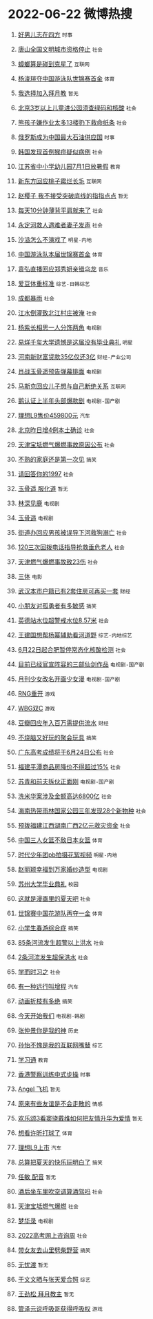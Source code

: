 # 2022-06-22 微博热搜 
1. [好男儿志在四方](https://m.weibo.cn/search?containerid=100103type%3D1%26t%3D10%26q%3D%23%E5%A5%BD%E7%94%B7%E5%84%BF%E5%BF%97%E5%9C%A8%E5%9B%9B%E6%96%B9%23&stream_entry_id=51&isnewpage=1&extparam=seat%3D1%26cate%3D10103%26filter_type%3Drealtimehot%26dgr%3D0%26c_type%3D51%26pos%3D0%26display_time%3D1655856812%26pre_seqid%3D1655856812726016831281&luicode=10000011&lfid=106003type%3D25%26t%3D3%26disable_hot%3D1%26filter_type%3Drealtimehot) `时事` 

2. [唐山全国文明城市资格停止](https://m.weibo.cn/search?containerid=100103type%3D1%26t%3D10%26q%3D%23%E5%94%90%E5%B1%B1%E5%85%A8%E5%9B%BD%E6%96%87%E6%98%8E%E5%9F%8E%E5%B8%82%E8%B5%84%E6%A0%BC%E5%81%9C%E6%AD%A2%23&stream_entry_id=31&isnewpage=1&extparam=seat%3D1%26cate%3D0%26flag%3D1%26filter_type%3Drealtimehot%26lcate%3D5001%26dgr%3D0%26realpos%3D1%26c_type%3D31%26pos%3D0%26display_time%3D1655856812%26pre_seqid%3D1655856812726016831281&luicode=10000011&lfid=106003type%3D25%26t%3D3%26disable_hot%3D1%26filter_type%3Drealtimehot) `社会` 

3. [蟑螂算是碰到克星了](https://m.weibo.cn/search?containerid=100103type%3D1%26t%3D10%26q%3D%23%E8%9F%91%E8%9E%82%E7%AE%97%E6%98%AF%E7%A2%B0%E5%88%B0%E5%85%8B%E6%98%9F%E4%BA%86%23&stream_entry_id=31&isnewpage=1&extparam=seat%3D1%26cate%3D0%26flag%3D16%26filter_type%3Drealtimehot%26lcate%3D5001%26dgr%3D0%26realpos%3D2%26c_type%3D31%26pos%3D1%26display_time%3D1655856812%26pre_seqid%3D1655856812726016831281&luicode=10000011&lfid=106003type%3D25%26t%3D3%26disable_hot%3D1%26filter_type%3Drealtimehot) `互联网` 

4. [杨浚瑄夺中国游泳队世锦赛首金](https://m.weibo.cn/search?containerid=100103type%3D1%26t%3D10%26q%3D%23%E6%9D%A8%E6%B5%9A%E7%91%84%E5%A4%BA%E4%B8%AD%E5%9B%BD%E6%B8%B8%E6%B3%B3%E9%98%9F%E4%B8%96%E9%94%A6%E8%B5%9B%E9%A6%96%E9%87%91%23&stream_entry_id=31&isnewpage=1&extparam=seat%3D1%26cate%3D0%26flag%3D0%26filter_type%3Drealtimehot%26lcate%3D5001%26dgr%3D0%26realpos%3D3%26c_type%3D31%26pos%3D2%26display_time%3D1655856812%26pre_seqid%3D1655856812726016831281&luicode=10000011&lfid=106003type%3D25%26t%3D3%26disable_hot%3D1%26filter_type%3Drealtimehot) `体育` 

5. [我选择加入拜月教](https://m.weibo.cn/search?containerid=100103type%3D1%26t%3D10%26q%3D%23%E6%88%91%E9%80%89%E6%8B%A9%E5%8A%A0%E5%85%A5%E6%8B%9C%E6%9C%88%E6%95%99%23&stream_entry_id=31&isnewpage=1&extparam=seat%3D1%26cate%3D0%26flag%3D0%26filter_type%3Drealtimehot%26lcate%3D5001%26dgr%3D0%26realpos%3D4%26c_type%3D31%26pos%3D3%26display_time%3D1655856812%26pre_seqid%3D1655856812726016831281&luicode=10000011&lfid=106003type%3D25%26t%3D3%26disable_hot%3D1%26filter_type%3Drealtimehot) `暂无` 

6. [北京3岁以上儿童进公园须查绿码和核酸](https://m.weibo.cn/search?containerid=100103type%3D1%26t%3D10%26q%3D%23%E5%8C%97%E4%BA%AC3%E5%B2%81%E4%BB%A5%E4%B8%8A%E5%84%BF%E7%AB%A5%E8%BF%9B%E5%85%AC%E5%9B%AD%E9%A1%BB%E6%9F%A5%E7%BB%BF%E7%A0%81%E5%92%8C%E6%A0%B8%E9%85%B8%23&stream_entry_id=31&isnewpage=1&extparam=seat%3D1%26cate%3D0%26flag%3D1%26filter_type%3Drealtimehot%26lcate%3D5001%26dgr%3D0%26realpos%3D5%26c_type%3D31%26pos%3D4%26display_time%3D1655856812%26pre_seqid%3D1655856812726016831281&luicode=10000011&lfid=106003type%3D25%26t%3D3%26disable_hot%3D1%26filter_type%3Drealtimehot) `社会` 

7. [熊孩子嫌作业太多13楼扔下救命纸条](https://m.weibo.cn/search?containerid=100103type%3D1%26t%3D10%26q%3D%23%E7%86%8A%E5%AD%A9%E5%AD%90%E5%AB%8C%E4%BD%9C%E4%B8%9A%E5%A4%AA%E5%A4%9A13%E6%A5%BC%E6%89%94%E4%B8%8B%E6%95%91%E5%91%BD%E7%BA%B8%E6%9D%A1%23&stream_entry_id=31&isnewpage=1&extparam=seat%3D1%26cate%3D0%26flag%3D0%26filter_type%3Drealtimehot%26lcate%3D5001%26dgr%3D0%26realpos%3D6%26c_type%3D31%26pos%3D5%26display_time%3D1655856812%26pre_seqid%3D1655856812726016831281&luicode=10000011&lfid=106003type%3D25%26t%3D3%26disable_hot%3D1%26filter_type%3Drealtimehot) `社会` 

8. [俄罗斯成为中国最大石油供应国](https://m.weibo.cn/search?containerid=100103type%3D1%26t%3D10%26q%3D%23%E4%BF%84%E7%BD%97%E6%96%AF%E6%88%90%E4%B8%BA%E4%B8%AD%E5%9B%BD%E6%9C%80%E5%A4%A7%E7%9F%B3%E6%B2%B9%E4%BE%9B%E5%BA%94%E5%9B%BD%23&stream_entry_id=31&isnewpage=1&extparam=seat%3D1%26cate%3D0%26flag%3D0%26filter_type%3Drealtimehot%26lcate%3D5001%26dgr%3D0%26realpos%3D7%26c_type%3D31%26pos%3D6%26display_time%3D1655856812%26pre_seqid%3D1655856812726016831281&luicode=10000011&lfid=106003type%3D25%26t%3D3%26disable_hot%3D1%26filter_type%3Drealtimehot) `时事` 

9. [韩国发现首例猴痘疑似病例](https://m.weibo.cn/search?containerid=100103type%3D1%26t%3D10%26q%3D%23%E9%9F%A9%E5%9B%BD%E5%8F%91%E7%8E%B0%E9%A6%96%E4%BE%8B%E7%8C%B4%E7%97%98%E7%96%91%E4%BC%BC%E7%97%85%E4%BE%8B%23&stream_entry_id=31&isnewpage=1&extparam=seat%3D1%26cate%3D0%26flag%3D1%26filter_type%3Drealtimehot%26lcate%3D5001%26dgr%3D0%26realpos%3D8%26c_type%3D31%26pos%3D7%26display_time%3D1655856812%26pre_seqid%3D1655856812726016831281&luicode=10000011&lfid=106003type%3D25%26t%3D3%26disable_hot%3D1%26filter_type%3Drealtimehot) `社会` 

10. [江苏省中小学幼儿园7月1日放暑假](https://m.weibo.cn/search?containerid=100103type%3D1%26t%3D10%26q%3D%23%E6%B1%9F%E8%8B%8F%E7%9C%81%E4%B8%AD%E5%B0%8F%E5%AD%A6%E5%B9%BC%E5%84%BF%E5%9B%AD7%E6%9C%881%E6%97%A5%E6%94%BE%E6%9A%91%E5%81%87%23&stream_entry_id=31&isnewpage=1&extparam=seat%3D1%26cate%3D0%26flag%3D1%26filter_type%3Drealtimehot%26lcate%3D5001%26dgr%3D0%26realpos%3D9%26c_type%3D31%26pos%3D8%26display_time%3D1655856812%26pre_seqid%3D1655856812726016831281&luicode=10000011&lfid=106003type%3D25%26t%3D3%26disable_hot%3D1%26filter_type%3Drealtimehot) `教育` 

11. [新东方回应桃子霉烂长毛](https://m.weibo.cn/search?containerid=100103type%3D1%26t%3D10%26q%3D%23%E6%96%B0%E4%B8%9C%E6%96%B9%E5%9B%9E%E5%BA%94%E6%A1%83%E5%AD%90%E9%9C%89%E7%83%82%E9%95%BF%E6%AF%9B%23&stream_entry_id=31&isnewpage=1&extparam=seat%3D1%26cate%3D0%26flag%3D0%26filter_type%3Drealtimehot%26lcate%3D5001%26dgr%3D0%26realpos%3D10%26c_type%3D31%26pos%3D9%26display_time%3D1655856812%26pre_seqid%3D1655856812726016831281&luicode=10000011&lfid=106003type%3D25%26t%3D3%26disable_hot%3D1%26filter_type%3Drealtimehot) `互联网` 

12. [赵樱子 我不接受突破底线的指指点点](https://m.weibo.cn/search?containerid=100103type%3D1%26t%3D10%26q%3D%E8%B5%B5%E6%A8%B1%E5%AD%90+%E6%88%91%E4%B8%8D%E6%8E%A5%E5%8F%97%E7%AA%81%E7%A0%B4%E5%BA%95%E7%BA%BF%E7%9A%84%E6%8C%87%E6%8C%87%E7%82%B9%E7%82%B9&stream_entry_id=31&isnewpage=1&extparam=seat%3D1%26cate%3D0%26flag%3D0%26filter_type%3Drealtimehot%26lcate%3D5001%26dgr%3D0%26realpos%3D11%26c_type%3D31%26pos%3D10%26display_time%3D1655856812%26pre_seqid%3D1655856812726016831281&luicode=10000011&lfid=106003type%3D25%26t%3D3%26disable_hot%3D1%26filter_type%3Drealtimehot) `暂无` 

13. [每天10分钟薄背平肩就来了](https://m.weibo.cn/search?containerid=100103type%3D1%26t%3D10%26q%3D%23%E6%AF%8F%E5%A4%A910%E5%88%86%E9%92%9F%E8%96%84%E8%83%8C%E5%B9%B3%E8%82%A9%E5%B0%B1%E6%9D%A5%E4%BA%86%23&stream_entry_id=31&isnewpage=1&extparam=seat%3D1%26cate%3D0%26flag%3D0%26filter_type%3Drealtimehot%26lcate%3D5001%26dgr%3D0%26realpos%3D12%26c_type%3D31%26pos%3D11%26display_time%3D1655856812%26pre_seqid%3D1655856812726016831281&luicode=10000011&lfid=106003type%3D25%26t%3D3%26disable_hot%3D1%26filter_type%3Drealtimehot) `社会` 

14. [永定河救人遇难者妻子发声](https://m.weibo.cn/search?containerid=100103type%3D1%26t%3D10%26q%3D%23%E6%B0%B8%E5%AE%9A%E6%B2%B3%E6%95%91%E4%BA%BA%E9%81%87%E9%9A%BE%E8%80%85%E5%A6%BB%E5%AD%90%E5%8F%91%E5%A3%B0%23&stream_entry_id=31&isnewpage=1&extparam=seat%3D1%26cate%3D0%26flag%3D0%26filter_type%3Drealtimehot%26lcate%3D5001%26dgr%3D0%26realpos%3D13%26c_type%3D31%26pos%3D12%26display_time%3D1655856812%26pre_seqid%3D1655856812726016831281&luicode=10000011&lfid=106003type%3D25%26t%3D3%26disable_hot%3D1%26filter_type%3Drealtimehot) `社会` 

15. [沙溢怎么不演戏了](https://m.weibo.cn/search?containerid=100103type%3D1%26t%3D10%26q%3D%23%E6%B2%99%E6%BA%A2%E6%80%8E%E4%B9%88%E4%B8%8D%E6%BC%94%E6%88%8F%E4%BA%86%23&stream_entry_id=31&isnewpage=1&extparam=seat%3D1%26cate%3D0%26flag%3D0%26filter_type%3Drealtimehot%26lcate%3D5001%26dgr%3D0%26realpos%3D14%26c_type%3D31%26pos%3D13%26display_time%3D1655856812%26pre_seqid%3D1655856812726016831281&luicode=10000011&lfid=106003type%3D25%26t%3D3%26disable_hot%3D1%26filter_type%3Drealtimehot) `明星-内地` 

16. [中国游泳队本届世锦赛首金](https://m.weibo.cn/search?containerid=100103type%3D1%26t%3D10%26q%3D%23%E4%B8%AD%E5%9B%BD%E6%B8%B8%E6%B3%B3%E9%98%9F%E6%9C%AC%E5%B1%8A%E4%B8%96%E9%94%A6%E8%B5%9B%E9%A6%96%E9%87%91%23&stream_entry_id=31&isnewpage=1&extparam=seat%3D1%26cate%3D0%26flag%3D1%26filter_type%3Drealtimehot%26lcate%3D5001%26dgr%3D0%26realpos%3D15%26c_type%3D31%26pos%3D14%26display_time%3D1655856812%26pre_seqid%3D1655856812726016831281&luicode=10000011&lfid=106003type%3D25%26t%3D3%26disable_hot%3D1%26filter_type%3Drealtimehot) `体育` 

17. [袁弘直播回应郑秀妍亲错乌龙](https://m.weibo.cn/search?containerid=100103type%3D1%26t%3D10%26q%3D%23%E8%A2%81%E5%BC%98%E7%9B%B4%E6%92%AD%E5%9B%9E%E5%BA%94%E9%83%91%E7%A7%80%E5%A6%8D%E4%BA%B2%E9%94%99%E4%B9%8C%E9%BE%99%23&stream_entry_id=31&isnewpage=1&extparam=seat%3D1%26cate%3D0%26flag%3D0%26filter_type%3Drealtimehot%26lcate%3D5001%26dgr%3D0%26realpos%3D16%26c_type%3D31%26pos%3D15%26display_time%3D1655856812%26pre_seqid%3D1655856812726016831281&luicode=10000011&lfid=106003type%3D25%26t%3D3%26disable_hot%3D1%26filter_type%3Drealtimehot) `音乐` 

18. [爱豆体重标准](https://m.weibo.cn/search?containerid=100103type%3D1%26t%3D10%26q%3D%23%E7%88%B1%E8%B1%86%E4%BD%93%E9%87%8D%E6%A0%87%E5%87%86%23&stream_entry_id=31&isnewpage=1&extparam=seat%3D1%26cate%3D0%26flag%3D0%26filter_type%3Drealtimehot%26lcate%3D5001%26dgr%3D0%26realpos%3D17%26c_type%3D31%26pos%3D16%26display_time%3D1655856812%26pre_seqid%3D1655856812726016831281&luicode=10000011&lfid=106003type%3D25%26t%3D3%26disable_hot%3D1%26filter_type%3Drealtimehot) `综艺-日韩综艺` 

19. [成都暴雨](https://m.weibo.cn/search?containerid=100103type%3D1%26t%3D10%26q%3D%23%E6%88%90%E9%83%BD%E6%9A%B4%E9%9B%A8%23&stream_entry_id=31&isnewpage=1&extparam=seat%3D1%26cate%3D0%26flag%3D0%26filter_type%3Drealtimehot%26lcate%3D5001%26dgr%3D0%26realpos%3D18%26c_type%3D31%26pos%3D17%26display_time%3D1655856812%26pre_seqid%3D1655856812726016831281&luicode=10000011&lfid=106003type%3D25%26t%3D3%26disable_hot%3D1%26filter_type%3Drealtimehot) `社会` 

20. [江水倒灌致北江村庄被淹](https://m.weibo.cn/search?containerid=100103type%3D1%26t%3D10%26q%3D%23%E6%B1%9F%E6%B0%B4%E5%80%92%E7%81%8C%E8%87%B4%E5%8C%97%E6%B1%9F%E6%9D%91%E5%BA%84%E8%A2%AB%E6%B7%B9%23&stream_entry_id=31&isnewpage=1&extparam=seat%3D1%26cate%3D0%26flag%3D1%26filter_type%3Drealtimehot%26lcate%3D5001%26dgr%3D0%26realpos%3D19%26c_type%3D31%26pos%3D18%26display_time%3D1655856812%26pre_seqid%3D1655856812726016831281&luicode=10000011&lfid=106003type%3D25%26t%3D3%26disable_hot%3D1%26filter_type%3Drealtimehot) `社会` 

21. [杨紫长相思一人分饰两角](https://m.weibo.cn/search?containerid=100103type%3D1%26t%3D10%26q%3D%23%E6%9D%A8%E7%B4%AB%E9%95%BF%E7%9B%B8%E6%80%9D%E4%B8%80%E4%BA%BA%E5%88%86%E9%A5%B0%E4%B8%A4%E8%A7%92%23&stream_entry_id=31&isnewpage=1&extparam=seat%3D1%26cate%3D0%26flag%3D0%26filter_type%3Drealtimehot%26lcate%3D5001%26dgr%3D0%26realpos%3D20%26c_type%3D31%26pos%3D19%26display_time%3D1655856812%26pre_seqid%3D1655856812726016831281&luicode=10000011&lfid=106003type%3D25%26t%3D3%26disable_hot%3D1%26filter_type%3Drealtimehot) `电视剧` 

22. [易烊千玺大学遗憾是这届没有毕业典礼](https://m.weibo.cn/search?containerid=100103type%3D1%26t%3D10%26q%3D%23%E6%98%93%E7%83%8A%E5%8D%83%E7%8E%BA%E5%A4%A7%E5%AD%A6%E9%81%97%E6%86%BE%E6%98%AF%E8%BF%99%E5%B1%8A%E6%B2%A1%E6%9C%89%E6%AF%95%E4%B8%9A%E5%85%B8%E7%A4%BC%23&stream_entry_id=31&isnewpage=1&extparam=seat%3D1%26cate%3D0%26flag%3D0%26filter_type%3Drealtimehot%26lcate%3D5001%26dgr%3D0%26realpos%3D21%26c_type%3D31%26pos%3D20%26display_time%3D1655856812%26pre_seqid%3D1655856812726016831281&luicode=10000011&lfid=106003type%3D25%26t%3D3%26disable_hot%3D1%26filter_type%3Drealtimehot) `明星` 

23. [河南新财富贷款35亿仅还3亿](https://m.weibo.cn/search?containerid=100103type%3D1%26t%3D10%26q%3D%23%E6%B2%B3%E5%8D%97%E6%96%B0%E8%B4%A2%E5%AF%8C%E8%B4%B7%E6%AC%BE35%E4%BA%BF%E4%BB%85%E8%BF%983%E4%BA%BF%23&stream_entry_id=31&isnewpage=1&extparam=seat%3D1%26cate%3D0%26flag%3D0%26filter_type%3Drealtimehot%26lcate%3D5001%26dgr%3D0%26realpos%3D22%26c_type%3D31%26pos%3D21%26display_time%3D1655856812%26pre_seqid%3D1655856812726016831281&luicode=10000011&lfid=106003type%3D25%26t%3D3%26disable_hot%3D1%26filter_type%3Drealtimehot) `财经-产业公司` 

24. [肖战玉骨遥预告弹幕排面](https://m.weibo.cn/search?containerid=100103type%3D1%26t%3D10%26q%3D%23%E8%82%96%E6%88%98%E7%8E%89%E9%AA%A8%E9%81%A5%E9%A2%84%E5%91%8A%E5%BC%B9%E5%B9%95%E6%8E%92%E9%9D%A2%23&stream_entry_id=31&isnewpage=1&extparam=seat%3D1%26cate%3D0%26flag%3D1%26filter_type%3Drealtimehot%26lcate%3D5001%26dgr%3D0%26realpos%3D23%26c_type%3D31%26pos%3D22%26display_time%3D1655856812%26pre_seqid%3D1655856812726016831281&luicode=10000011&lfid=106003type%3D25%26t%3D3%26disable_hot%3D1%26filter_type%3Drealtimehot) `电视剧` 

25. [马斯克回应儿子想与自己断绝关系](https://m.weibo.cn/search?containerid=100103type%3D1%26t%3D10%26q%3D%23%E9%A9%AC%E6%96%AF%E5%85%8B%E5%9B%9E%E5%BA%94%E5%84%BF%E5%AD%90%E6%83%B3%E4%B8%8E%E8%87%AA%E5%B7%B1%E6%96%AD%E7%BB%9D%E5%85%B3%E7%B3%BB%23&stream_entry_id=31&isnewpage=1&extparam=seat%3D1%26cate%3D0%26flag%3D0%26filter_type%3Drealtimehot%26lcate%3D5001%26dgr%3D0%26realpos%3D24%26c_type%3D31%26pos%3D23%26display_time%3D1655856812%26pre_seqid%3D1655856812726016831281&luicode=10000011&lfid=106003type%3D25%26t%3D3%26disable_hot%3D1%26filter_type%3Drealtimehot) `互联网` 

26. [鹅认证上半年头部爆款剧](https://m.weibo.cn/search?containerid=100103type%3D1%26t%3D10%26q%3D%23%E9%B9%85%E8%AE%A4%E8%AF%81%E4%B8%8A%E5%8D%8A%E5%B9%B4%E5%A4%B4%E9%83%A8%E7%88%86%E6%AC%BE%E5%89%A7%23&stream_entry_id=31&isnewpage=1&extparam=seat%3D1%26cate%3D0%26flag%3D0%26filter_type%3Drealtimehot%26lcate%3D5001%26dgr%3D0%26realpos%3D25%26c_type%3D31%26pos%3D24%26display_time%3D1655856812%26pre_seqid%3D1655856812726016831281&luicode=10000011&lfid=106003type%3D25%26t%3D3%26disable_hot%3D1%26filter_type%3Drealtimehot) `电视剧-国产剧` 

27. [理想L9售价459800元](https://m.weibo.cn/search?containerid=100103type%3D1%26t%3D10%26q%3D%23%E7%90%86%E6%83%B3L9%E5%94%AE%E4%BB%B7459800%E5%85%83%23&stream_entry_id=31&isnewpage=1&extparam=seat%3D1%26cate%3D0%26flag%3D0%26filter_type%3Drealtimehot%26lcate%3D5001%26dgr%3D0%26realpos%3D26%26c_type%3D31%26pos%3D25%26display_time%3D1655856812%26pre_seqid%3D1655856812726016831281&luicode=10000011&lfid=106003type%3D25%26t%3D3%26disable_hot%3D1%26filter_type%3Drealtimehot) `汽车` 

28. [北京昨日增4例本土确诊](https://m.weibo.cn/search?containerid=100103type%3D1%26t%3D10%26q%3D%23%E5%8C%97%E4%BA%AC%E6%98%A8%E6%97%A5%E5%A2%9E4%E4%BE%8B%E6%9C%AC%E5%9C%9F%E7%A1%AE%E8%AF%8A%23&stream_entry_id=31&isnewpage=1&extparam=seat%3D1%26cate%3D0%26flag%3D1%26filter_type%3Drealtimehot%26lcate%3D5001%26dgr%3D0%26realpos%3D27%26c_type%3D31%26pos%3D26%26display_time%3D1655856812%26pre_seqid%3D1655856812726016831281&luicode=10000011&lfid=106003type%3D25%26t%3D3%26disable_hot%3D1%26filter_type%3Drealtimehot) `社会` 

29. [天津宝坻燃气爆燃事故原因公布](https://m.weibo.cn/search?containerid=100103type%3D1%26t%3D10%26q%3D%23%E5%A4%A9%E6%B4%A5%E5%AE%9D%E5%9D%BB%E7%87%83%E6%B0%94%E7%88%86%E7%87%83%E4%BA%8B%E6%95%85%E5%8E%9F%E5%9B%A0%E5%85%AC%E5%B8%83%23&stream_entry_id=31&isnewpage=1&extparam=seat%3D1%26cate%3D0%26flag%3D1%26filter_type%3Drealtimehot%26lcate%3D5001%26dgr%3D0%26realpos%3D28%26c_type%3D31%26pos%3D27%26display_time%3D1655856812%26pre_seqid%3D1655856812726016831281&luicode=10000011&lfid=106003type%3D25%26t%3D3%26disable_hot%3D1%26filter_type%3Drealtimehot) `社会` 

30. [不熟的家庭还是第一次见](https://m.weibo.cn/search?containerid=100103type%3D1%26t%3D10%26q%3D%23%E4%B8%8D%E7%86%9F%E7%9A%84%E5%AE%B6%E5%BA%AD%E8%BF%98%E6%98%AF%E7%AC%AC%E4%B8%80%E6%AC%A1%E8%A7%81%23&stream_entry_id=31&isnewpage=1&extparam=seat%3D1%26cate%3D0%26flag%3D0%26filter_type%3Drealtimehot%26lcate%3D5001%26dgr%3D0%26realpos%3D29%26c_type%3D31%26pos%3D28%26display_time%3D1655856812%26pre_seqid%3D1655856812726016831281&luicode=10000011&lfid=106003type%3D25%26t%3D3%26disable_hot%3D1%26filter_type%3Drealtimehot) `搞笑` 

31. [请回答你的1997](https://m.weibo.cn/search?containerid=100103type%3D1%26t%3D10%26q%3D%23%E8%AF%B7%E5%9B%9E%E7%AD%94%E4%BD%A0%E7%9A%841997%23&stream_entry_id=31&isnewpage=1&extparam=seat%3D1%26cate%3D0%26flag%3D0%26filter_type%3Drealtimehot%26lcate%3D5001%26dgr%3D0%26realpos%3D30%26c_type%3D31%26pos%3D29%26display_time%3D1655856812%26pre_seqid%3D1655856812726016831281&luicode=10000011&lfid=106003type%3D25%26t%3D3%26disable_hot%3D1%26filter_type%3Drealtimehot) `社会` 

32. [玉骨遥 服化道](https://m.weibo.cn/search?containerid=100103type%3D1%26t%3D10%26q%3D%E7%8E%89%E9%AA%A8%E9%81%A5+%E6%9C%8D%E5%8C%96%E9%81%93&stream_entry_id=31&isnewpage=1&extparam=seat%3D1%26cate%3D0%26flag%3D0%26filter_type%3Drealtimehot%26lcate%3D5001%26dgr%3D0%26realpos%3D31%26c_type%3D31%26pos%3D30%26display_time%3D1655856812%26pre_seqid%3D1655856812726016831281&luicode=10000011&lfid=106003type%3D25%26t%3D3%26disable_hot%3D1%26filter_type%3Drealtimehot) `暂无` 

33. [林深见鹿](https://m.weibo.cn/search?containerid=100103type%3D1%26t%3D10%26q%3D%E6%9E%97%E6%B7%B1%E8%A7%81%E9%B9%BF&stream_entry_id=31&isnewpage=1&extparam=seat%3D1%26cate%3D0%26flag%3D1%26filter_type%3Drealtimehot%26lcate%3D5001%26dgr%3D0%26realpos%3D32%26c_type%3D31%26pos%3D31%26display_time%3D1655856812%26pre_seqid%3D1655856812726016831281&luicode=10000011&lfid=106003type%3D25%26t%3D3%26disable_hot%3D1%26filter_type%3Drealtimehot) `电视剧` 

34. [玉骨遥](http://m.weibo.cn/c/wbox?&id=j84w2uenjc&roomid=10577&q=%23%E7%8E%89%E9%AA%A8%E9%81%A5%23&extparam=seat%3D1%26cate%3D0%26flag%3D1%26filter_type%3Drealtimehot%26lcate%3D5001%26dgr%3D0%26realpos%3D33%26c_type%3D31%26pos%3D32%26display_time%3D1655856812%26pre_seqid%3D1655856812726016831281&luicode=10000011&lfid=106003type%3D25%26t%3D3%26disable_hot%3D1%26filter_type%3Drealtimehot) `电视剧` 

35. [街道办回应男孩被误导下河救狗溺亡](https://m.weibo.cn/search?containerid=100103type%3D1%26t%3D10%26q%3D%23%E8%A1%97%E9%81%93%E5%8A%9E%E5%9B%9E%E5%BA%94%E7%94%B7%E5%AD%A9%E8%A2%AB%E8%AF%AF%E5%AF%BC%E4%B8%8B%E6%B2%B3%E6%95%91%E7%8B%97%E6%BA%BA%E4%BA%A1%23&stream_entry_id=31&isnewpage=1&extparam=seat%3D1%26cate%3D0%26flag%3D0%26filter_type%3Drealtimehot%26lcate%3D5001%26dgr%3D0%26realpos%3D34%26c_type%3D31%26pos%3D33%26display_time%3D1655856812%26pre_seqid%3D1655856812726016831281&luicode=10000011&lfid=106003type%3D25%26t%3D3%26disable_hot%3D1%26filter_type%3Drealtimehot) `社会` 

36. [120三次回拨电话指导抢救垂危老人](https://m.weibo.cn/search?containerid=100103type%3D1%26t%3D10%26q%3D%23120%E4%B8%89%E6%AC%A1%E5%9B%9E%E6%8B%A8%E7%94%B5%E8%AF%9D%E6%8C%87%E5%AF%BC%E6%8A%A2%E6%95%91%E5%9E%82%E5%8D%B1%E8%80%81%E4%BA%BA%23&stream_entry_id=31&isnewpage=1&extparam=seat%3D1%26cate%3D0%26flag%3D0%26filter_type%3Drealtimehot%26lcate%3D5001%26dgr%3D0%26realpos%3D35%26c_type%3D31%26pos%3D34%26display_time%3D1655856812%26pre_seqid%3D1655856812726016831281&luicode=10000011&lfid=106003type%3D25%26t%3D3%26disable_hot%3D1%26filter_type%3Drealtimehot) `社会` 

37. [天津燃气爆燃事故致23伤](https://m.weibo.cn/search?containerid=100103type%3D1%26t%3D10%26q%3D%23%E5%A4%A9%E6%B4%A5%E7%87%83%E6%B0%94%E7%88%86%E7%87%83%E4%BA%8B%E6%95%85%E8%87%B423%E4%BC%A4%23&stream_entry_id=31&isnewpage=1&extparam=seat%3D1%26cate%3D0%26flag%3D0%26filter_type%3Drealtimehot%26lcate%3D5001%26dgr%3D0%26realpos%3D36%26c_type%3D31%26pos%3D35%26display_time%3D1655856812%26pre_seqid%3D1655856812726016831281&luicode=10000011&lfid=106003type%3D25%26t%3D3%26disable_hot%3D1%26filter_type%3Drealtimehot) `社会` 

38. [三体](https://m.weibo.cn/search?containerid=100103type%3D1%26t%3D10%26q%3D%E4%B8%89%E4%BD%93&stream_entry_id=31&isnewpage=1&extparam=seat%3D1%26cate%3D0%26flag%3D0%26filter_type%3Drealtimehot%26lcate%3D5001%26dgr%3D0%26realpos%3D37%26c_type%3D31%26pos%3D36%26display_time%3D1655856812%26pre_seqid%3D1655856812726016831281&luicode=10000011&lfid=106003type%3D25%26t%3D3%26disable_hot%3D1%26filter_type%3Drealtimehot) `电影` 

39. [武汉本市户籍已有2套住房可再买一套](https://m.weibo.cn/search?containerid=100103type%3D1%26t%3D10%26q%3D%23%E6%AD%A6%E6%B1%89%E6%9C%AC%E5%B8%82%E6%88%B7%E7%B1%8D%E5%B7%B2%E6%9C%892%E5%A5%97%E4%BD%8F%E6%88%BF%E5%8F%AF%E5%86%8D%E4%B9%B0%E4%B8%80%E5%A5%97%23&stream_entry_id=31&isnewpage=1&extparam=seat%3D1%26cate%3D0%26flag%3D0%26filter_type%3Drealtimehot%26lcate%3D5001%26dgr%3D0%26realpos%3D38%26c_type%3D31%26pos%3D37%26display_time%3D1655856812%26pre_seqid%3D1655856812726016831281&luicode=10000011&lfid=106003type%3D25%26t%3D3%26disable_hot%3D1%26filter_type%3Drealtimehot) `财经` 

40. [小朋友对孤勇者有多敏感](https://m.weibo.cn/search?containerid=100103type%3D1%26t%3D10%26q%3D%23%E5%B0%8F%E6%9C%8B%E5%8F%8B%E5%AF%B9%E5%AD%A4%E5%8B%87%E8%80%85%E6%9C%89%E5%A4%9A%E6%95%8F%E6%84%9F%23&stream_entry_id=31&isnewpage=1&extparam=seat%3D1%26cate%3D0%26flag%3D0%26filter_type%3Drealtimehot%26lcate%3D5001%26dgr%3D0%26realpos%3D39%26c_type%3D31%26pos%3D38%26display_time%3D1655856812%26pre_seqid%3D1655856812726016831281&luicode=10000011&lfid=106003type%3D25%26t%3D3%26disable_hot%3D1%26filter_type%3Drealtimehot) `搞笑` 

41. [英德站水位超警戒水位8.57米](https://m.weibo.cn/search?containerid=100103type%3D1%26t%3D10%26q%3D%23%E8%8B%B1%E5%BE%B7%E7%AB%99%E6%B0%B4%E4%BD%8D%E8%B6%85%E8%AD%A6%E6%88%92%E6%B0%B4%E4%BD%8D8.57%E7%B1%B3%23&stream_entry_id=31&isnewpage=1&extparam=seat%3D1%26cate%3D0%26flag%3D0%26filter_type%3Drealtimehot%26lcate%3D5001%26dgr%3D0%26realpos%3D40%26c_type%3D31%26pos%3D39%26display_time%3D1655856812%26pre_seqid%3D1655856812726016831281&luicode=10000011&lfid=106003type%3D25%26t%3D3%26disable_hot%3D1%26filter_type%3Drealtimehot) `社会` 

42. [王建国想帮杨幂辅助看河道野](https://m.weibo.cn/search?containerid=100103type%3D1%26t%3D10%26q%3D%23%E7%8E%8B%E5%BB%BA%E5%9B%BD%E6%83%B3%E5%B8%AE%E6%9D%A8%E5%B9%82%E8%BE%85%E5%8A%A9%E7%9C%8B%E6%B2%B3%E9%81%93%E9%87%8E%23&stream_entry_id=31&isnewpage=1&extparam=seat%3D1%26cate%3D0%26flag%3D0%26filter_type%3Drealtimehot%26lcate%3D5001%26dgr%3D0%26realpos%3D41%26c_type%3D31%26pos%3D40%26display_time%3D1655856812%26pre_seqid%3D1655856812726016831281&luicode=10000011&lfid=106003type%3D25%26t%3D3%26disable_hot%3D1%26filter_type%3Drealtimehot) `综艺-内地综艺` 

43. [6月22日起合肥暂停常态化核酸检测](https://m.weibo.cn/search?containerid=100103type%3D1%26t%3D10%26q%3D%236%E6%9C%8822%E6%97%A5%E8%B5%B7%E5%90%88%E8%82%A5%E6%9A%82%E5%81%9C%E5%B8%B8%E6%80%81%E5%8C%96%E6%A0%B8%E9%85%B8%E6%A3%80%E6%B5%8B%23&stream_entry_id=31&isnewpage=1&extparam=seat%3D1%26cate%3D0%26flag%3D0%26filter_type%3Drealtimehot%26lcate%3D5001%26dgr%3D0%26realpos%3D42%26c_type%3D31%26pos%3D41%26display_time%3D1655856812%26pre_seqid%3D1655856812726016831281&luicode=10000011&lfid=106003type%3D25%26t%3D3%26disable_hot%3D1%26filter_type%3Drealtimehot) `社会` 

44. [目前已经官宣阵容的三部仙剑作品](https://m.weibo.cn/search?containerid=100103type%3D1%26t%3D10%26q%3D%23%E7%9B%AE%E5%89%8D%E5%B7%B2%E7%BB%8F%E5%AE%98%E5%AE%A3%E9%98%B5%E5%AE%B9%E7%9A%84%E4%B8%89%E9%83%A8%E4%BB%99%E5%89%91%E4%BD%9C%E5%93%81%23&stream_entry_id=31&isnewpage=1&extparam=seat%3D1%26cate%3D0%26flag%3D0%26filter_type%3Drealtimehot%26lcate%3D5001%26dgr%3D0%26realpos%3D43%26c_type%3D31%26pos%3D42%26display_time%3D1655856812%26pre_seqid%3D1655856812726016831281&luicode=10000011&lfid=106003type%3D25%26t%3D3%26disable_hot%3D1%26filter_type%3Drealtimehot) `电视剧-国产剧` 

45. [月刊少女改名开画少女漫](https://m.weibo.cn/search?containerid=100103type%3D1%26t%3D10%26q%3D%23%E6%9C%88%E5%88%8A%E5%B0%91%E5%A5%B3%E6%94%B9%E5%90%8D%E5%BC%80%E7%94%BB%E5%B0%91%E5%A5%B3%E6%BC%AB%23&stream_entry_id=31&isnewpage=1&extparam=seat%3D1%26cate%3D0%26flag%3D0%26filter_type%3Drealtimehot%26lcate%3D5001%26dgr%3D0%26realpos%3D44%26c_type%3D31%26pos%3D43%26display_time%3D1655856812%26pre_seqid%3D1655856812726016831281&luicode=10000011&lfid=106003type%3D25%26t%3D3%26disable_hot%3D1%26filter_type%3Drealtimehot) `电视剧-国产剧` 

46. [RNG重开](https://m.weibo.cn/search?containerid=100103type%3D1%26t%3D10%26q%3D%23RNG%E9%87%8D%E5%BC%80%23&stream_entry_id=31&isnewpage=1&extparam=seat%3D1%26cate%3D0%26flag%3D0%26filter_type%3Drealtimehot%26lcate%3D5001%26dgr%3D0%26realpos%3D45%26c_type%3D31%26pos%3D44%26display_time%3D1655856812%26pre_seqid%3D1655856812726016831281&luicode=10000011&lfid=106003type%3D25%26t%3D3%26disable_hot%3D1%26filter_type%3Drealtimehot) `游戏` 

47. [WBG双C](https://m.weibo.cn/search?containerid=100103type%3D1%26t%3D10%26q%3DWBG%E5%8F%8CC&stream_entry_id=31&isnewpage=1&extparam=seat%3D1%26cate%3D0%26flag%3D0%26filter_type%3Drealtimehot%26lcate%3D5001%26dgr%3D0%26realpos%3D46%26c_type%3D31%26pos%3D45%26display_time%3D1655856812%26pre_seqid%3D1655856812726016831281&luicode=10000011&lfid=106003type%3D25%26t%3D3%26disable_hot%3D1%26filter_type%3Drealtimehot) `游戏` 

48. [豆瓣回应年入百万需提供流水](https://m.weibo.cn/search?containerid=100103type%3D1%26t%3D10%26q%3D%23%E8%B1%86%E7%93%A3%E5%9B%9E%E5%BA%94%E5%B9%B4%E5%85%A5%E7%99%BE%E4%B8%87%E9%9C%80%E6%8F%90%E4%BE%9B%E6%B5%81%E6%B0%B4%23&stream_entry_id=31&isnewpage=1&extparam=seat%3D1%26cate%3D0%26flag%3D0%26filter_type%3Drealtimehot%26lcate%3D5001%26dgr%3D0%26realpos%3D47%26c_type%3D31%26pos%3D46%26display_time%3D1655856812%26pre_seqid%3D1655856812726016831281&luicode=10000011&lfid=106003type%3D25%26t%3D3%26disable_hot%3D1%26filter_type%3Drealtimehot) `财经` 

49. [不烧脑又好玩的聚会玩具](https://m.weibo.cn/search?containerid=100103type%3D1%26t%3D10%26q%3D%23%E4%B8%8D%E7%83%A7%E8%84%91%E5%8F%88%E5%A5%BD%E7%8E%A9%E7%9A%84%E8%81%9A%E4%BC%9A%E7%8E%A9%E5%85%B7%23&stream_entry_id=31&isnewpage=1&extparam=seat%3D1%26cate%3D0%26flag%3D1%26filter_type%3Drealtimehot%26lcate%3D5001%26dgr%3D0%26realpos%3D48%26c_type%3D31%26pos%3D47%26display_time%3D1655856812%26pre_seqid%3D1655856812726016831281&luicode=10000011&lfid=106003type%3D25%26t%3D3%26disable_hot%3D1%26filter_type%3Drealtimehot) `搞笑` 

50. [广东高考成绩将于6月24日公布](https://m.weibo.cn/search?containerid=100103type%3D1%26t%3D10%26q%3D%23%E5%B9%BF%E4%B8%9C%E9%AB%98%E8%80%83%E6%88%90%E7%BB%A9%E5%B0%86%E4%BA%8E6%E6%9C%8824%E6%97%A5%E5%85%AC%E5%B8%83%23&stream_entry_id=31&isnewpage=1&extparam=seat%3D1%26cate%3D0%26flag%3D0%26filter_type%3Drealtimehot%26lcate%3D5001%26dgr%3D0%26realpos%3D49%26c_type%3D31%26pos%3D48%26display_time%3D1655856812%26pre_seqid%3D1655856812726016831281&luicode=10000011&lfid=106003type%3D25%26t%3D3%26disable_hot%3D1%26filter_type%3Drealtimehot) `社会` 

51. [福建平潭商品房降价不得超过15%](https://m.weibo.cn/search?containerid=100103type%3D1%26t%3D10%26q%3D%23%E7%A6%8F%E5%BB%BA%E5%B9%B3%E6%BD%AD%E5%95%86%E5%93%81%E6%88%BF%E9%99%8D%E4%BB%B7%E4%B8%8D%E5%BE%97%E8%B6%85%E8%BF%8715%25%23&stream_entry_id=31&isnewpage=1&extparam=seat%3D1%26cate%3D0%26flag%3D0%26filter_type%3Drealtimehot%26lcate%3D5001%26dgr%3D0%26realpos%3D50%26c_type%3D31%26pos%3D49%26display_time%3D1655856812%26pre_seqid%3D1655856812726016831281&luicode=10000011&lfid=106003type%3D25%26t%3D3%26disable_hot%3D1%26filter_type%3Drealtimehot) `社会` 

52. [苏青和前夫拆伙正面刚](https://m.weibo.cn/search?containerid=100103type%3D1%26t%3D10%26q%3D%23%E8%8B%8F%E9%9D%92%E5%92%8C%E5%89%8D%E5%A4%AB%E6%8B%86%E4%BC%99%E6%AD%A3%E9%9D%A2%E5%88%9A%23&stream_entry_id=31&isnewpage=1&extparam=seat%3D1%26dgr%3D0%26lcate%3D5001%26filter_type%3Drealtimehot%26realpos%3D16%26flag%3D0%26c_type%3D31%26cate%3D0%26pos%3D15%26display_time%3D1655852634%26pre_seqid%3D16558526344600454449353&luicode=10000011&lfid=106003type%3D25%26t%3D3%26disable_hot%3D1%26filter_type%3Drealtimehot) `电视剧-国产剧` 

53. [洗米华案涉及金额高达6800亿](https://m.weibo.cn/search?containerid=100103type%3D1%26t%3D10%26q%3D%23%E6%B4%97%E7%B1%B3%E5%8D%8E%E6%A1%88%E6%B6%89%E5%8F%8A%E9%87%91%E9%A2%9D%E9%AB%98%E8%BE%BE6800%E4%BA%BF%23&stream_entry_id=31&isnewpage=1&extparam=seat%3D1%26dgr%3D0%26lcate%3D5001%26filter_type%3Drealtimehot%26realpos%3D22%26flag%3D0%26c_type%3D31%26cate%3D0%26pos%3D21%26display_time%3D1655852634%26pre_seqid%3D16558526344600454449353&luicode=10000011&lfid=106003type%3D25%26t%3D3%26disable_hot%3D1%26filter_type%3Drealtimehot) `社会` 

54. [海南热带雨林国家公园三年发现28个新物种](https://m.weibo.cn/search?containerid=100103type%3D1%26t%3D10%26q%3D%23%E6%B5%B7%E5%8D%97%E7%83%AD%E5%B8%A6%E9%9B%A8%E6%9E%97%E5%9B%BD%E5%AE%B6%E5%85%AC%E5%9B%AD%E4%B8%89%E5%B9%B4%E5%8F%91%E7%8E%B028%E4%B8%AA%E6%96%B0%E7%89%A9%E7%A7%8D%23&stream_entry_id=31&isnewpage=1&extparam=seat%3D1%26dgr%3D0%26lcate%3D5001%26filter_type%3Drealtimehot%26realpos%3D24%26flag%3D0%26c_type%3D31%26cate%3D0%26pos%3D23%26display_time%3D1655852634%26pre_seqid%3D16558526344600454449353&luicode=10000011&lfid=106003type%3D25%26t%3D3%26disable_hot%3D1%26filter_type%3Drealtimehot) `社会` 

55. [预拨福建江西湖南广西2亿元救灾资金](https://m.weibo.cn/search?containerid=100103type%3D1%26t%3D10%26q%3D%23%E9%A2%84%E6%8B%A8%E7%A6%8F%E5%BB%BA%E6%B1%9F%E8%A5%BF%E6%B9%96%E5%8D%97%E5%B9%BF%E8%A5%BF2%E4%BA%BF%E5%85%83%E6%95%91%E7%81%BE%E8%B5%84%E9%87%91%23&stream_entry_id=31&isnewpage=1&extparam=seat%3D1%26dgr%3D0%26lcate%3D5001%26filter_type%3Drealtimehot%26realpos%3D30%26flag%3D0%26c_type%3D31%26cate%3D0%26pos%3D29%26display_time%3D1655852634%26pre_seqid%3D16558526344600454449353&luicode=10000011&lfid=106003type%3D25%26t%3D3%26disable_hot%3D1%26filter_type%3Drealtimehot) `社会` 

56. [中国三人女篮不敌日本女篮](https://m.weibo.cn/search?containerid=100103type%3D1%26t%3D10%26q%3D%23%E4%B8%AD%E5%9B%BD%E4%B8%89%E4%BA%BA%E5%A5%B3%E7%AF%AE%E4%B8%8D%E6%95%8C%E6%97%A5%E6%9C%AC%E5%A5%B3%E7%AF%AE%23&stream_entry_id=31&isnewpage=1&extparam=seat%3D1%26dgr%3D0%26lcate%3D5001%26filter_type%3Drealtimehot%26realpos%3D40%26flag%3D0%26c_type%3D31%26cate%3D0%26pos%3D39%26display_time%3D1655852634%26pre_seqid%3D16558526344600454449353&luicode=10000011&lfid=106003type%3D25%26t%3D3%26disable_hot%3D1%26filter_type%3Drealtimehot) `体育` 

57. [时代少年团pb拍摄花絮视频](https://m.weibo.cn/search?containerid=100103type%3D1%26t%3D10%26q%3D%23%E6%97%B6%E4%BB%A3%E5%B0%91%E5%B9%B4%E5%9B%A2pb%E6%8B%8D%E6%91%84%E8%8A%B1%E7%B5%AE%E8%A7%86%E9%A2%91%23&stream_entry_id=31&isnewpage=1&extparam=seat%3D1%26dgr%3D0%26lcate%3D5001%26filter_type%3Drealtimehot%26realpos%3D41%26flag%3D0%26c_type%3D31%26cate%3D0%26pos%3D40%26display_time%3D1655852634%26pre_seqid%3D16558526344600454449353&luicode=10000011&lfid=106003type%3D25%26t%3D3%26disable_hot%3D1%26filter_type%3Drealtimehot) `明星-内地` 

58. [赵丽颖幸福到万家婚纱造型](https://m.weibo.cn/search?containerid=100103type%3D1%26t%3D10%26q%3D%23%E8%B5%B5%E4%B8%BD%E9%A2%96%E5%B9%B8%E7%A6%8F%E5%88%B0%E4%B8%87%E5%AE%B6%E5%A9%9A%E7%BA%B1%E9%80%A0%E5%9E%8B%23&stream_entry_id=31&isnewpage=1&extparam=seat%3D1%26dgr%3D0%26lcate%3D5001%26filter_type%3Drealtimehot%26realpos%3D42%26flag%3D1%26c_type%3D31%26cate%3D0%26pos%3D41%26display_time%3D1655852634%26pre_seqid%3D16558526344600454449353&luicode=10000011&lfid=106003type%3D25%26t%3D3%26disable_hot%3D1%26filter_type%3Drealtimehot) `电视剧` 

59. [苏州大学毕业典礼](https://m.weibo.cn/search?containerid=100103type%3D1%26t%3D10%26q%3D%23%E8%8B%8F%E5%B7%9E%E5%A4%A7%E5%AD%A6%E6%AF%95%E4%B8%9A%E5%85%B8%E7%A4%BC%23&stream_entry_id=31&isnewpage=1&extparam=seat%3D1%26dgr%3D0%26lcate%3D5001%26filter_type%3Drealtimehot%26realpos%3D45%26flag%3D0%26c_type%3D31%26cate%3D0%26pos%3D44%26display_time%3D1655852634%26pre_seqid%3D16558526344600454449353&luicode=10000011&lfid=106003type%3D25%26t%3D3%26disable_hot%3D1%26filter_type%3Drealtimehot) `校园` 

60. [这就是漫画里的夏天吧](https://m.weibo.cn/search?containerid=100103type%3D1%26t%3D10%26q%3D%23%E8%BF%99%E5%B0%B1%E6%98%AF%E6%BC%AB%E7%94%BB%E9%87%8C%E7%9A%84%E5%A4%8F%E5%A4%A9%E5%90%A7%23&stream_entry_id=31&isnewpage=1&extparam=seat%3D1%26dgr%3D0%26lcate%3D5001%26filter_type%3Drealtimehot%26realpos%3D46%26flag%3D0%26c_type%3D31%26cate%3D0%26pos%3D45%26display_time%3D1655852634%26pre_seqid%3D16558526344600454449353&luicode=10000011&lfid=106003type%3D25%26t%3D3%26disable_hot%3D1%26filter_type%3Drealtimehot) `社会` 

61. [世锦赛中国花游队再夺一金](https://m.weibo.cn/search?containerid=100103type%3D1%26t%3D10%26q%3D%23%E4%B8%96%E9%94%A6%E8%B5%9B%E4%B8%AD%E5%9B%BD%E8%8A%B1%E6%B8%B8%E9%98%9F%E5%86%8D%E5%A4%BA%E4%B8%80%E9%87%91%23&stream_entry_id=31&isnewpage=1&extparam=seat%3D1%26dgr%3D0%26lcate%3D5001%26filter_type%3Drealtimehot%26realpos%3D47%26flag%3D0%26c_type%3D31%26cate%3D0%26pos%3D46%26display_time%3D1655852634%26pre_seqid%3D16558526344600454449353&luicode=10000011&lfid=106003type%3D25%26t%3D3%26disable_hot%3D1%26filter_type%3Drealtimehot) `体育` 

62. [小学生春游综合症](https://m.weibo.cn/search?containerid=100103type%3D1%26t%3D10%26q%3D%23%E5%B0%8F%E5%AD%A6%E7%94%9F%E6%98%A5%E6%B8%B8%E7%BB%BC%E5%90%88%E7%97%87%23&stream_entry_id=31&isnewpage=1&extparam=seat%3D1%26dgr%3D0%26lcate%3D5001%26filter_type%3Drealtimehot%26realpos%3D48%26flag%3D0%26c_type%3D31%26cate%3D0%26pos%3D47%26display_time%3D1655852634%26pre_seqid%3D16558526344600454449353&luicode=10000011&lfid=106003type%3D25%26t%3D3%26disable_hot%3D1%26filter_type%3Drealtimehot) `搞笑` 

63. [85条河流发生超警以上洪水](https://m.weibo.cn/search?containerid=100103type%3D1%26t%3D10%26q%3D%2385%E6%9D%A1%E6%B2%B3%E6%B5%81%E5%8F%91%E7%94%9F%E8%B6%85%E8%AD%A6%E4%BB%A5%E4%B8%8A%E6%B4%AA%E6%B0%B4%23&stream_entry_id=31&isnewpage=1&extparam=seat%3D1%26dgr%3D0%26lcate%3D5001%26filter_type%3Drealtimehot%26realpos%3D49%26flag%3D0%26c_type%3D31%26cate%3D0%26pos%3D48%26display_time%3D1655852634%26pre_seqid%3D16558526344600454449353&luicode=10000011&lfid=106003type%3D25%26t%3D3%26disable_hot%3D1%26filter_type%3Drealtimehot) `社会` 

64. [2条河流发生超保洪水](https://m.weibo.cn/search?containerid=100103type%3D1%26t%3D10%26q%3D%232%E6%9D%A1%E6%B2%B3%E6%B5%81%E5%8F%91%E7%94%9F%E8%B6%85%E4%BF%9D%E6%B4%AA%E6%B0%B4%23&stream_entry_id=31&isnewpage=1&extparam=seat%3D1%26dgr%3D0%26lcate%3D5001%26filter_type%3Drealtimehot%26realpos%3D50%26flag%3D0%26c_type%3D31%26cate%3D0%26pos%3D49%26display_time%3D1655852634%26pre_seqid%3D16558526344600454449353&luicode=10000011&lfid=106003type%3D25%26t%3D3%26disable_hot%3D1%26filter_type%3Drealtimehot) `社会` 

65. [学而时习之](https://m.weibo.cn/search?containerid=100103type%3D1%26t%3D10%26q%3D%23%E5%AD%A6%E8%80%8C%E6%97%B6%E4%B9%A0%E4%B9%8B%23&stream_entry_id=51&isnewpage=1&extparam=seat%3D1%26dgr%3D0%26filter_type%3Drealtimehot%26c_type%3D51%26cate%3D10103%26pos%3D0%26display_time%3D1655849028%26pre_seqid%3D16558490286030327039347&luicode=10000011&lfid=106003type%3D25%26t%3D3%26disable_hot%3D1%26filter_type%3Drealtimehot) `社会` 

66. [有一种远行叫增程](https://m.weibo.cn/search?containerid=100103type%3D1%26t%3D10%26q%3D%23%E6%9C%89%E4%B8%80%E7%A7%8D%E8%BF%9C%E8%A1%8C%E5%8F%AB%E5%A2%9E%E7%A8%8B%23&stream_entry_id=31&isnewpage=1&extparam=seat%3D1%26dgr%3D0%26lcate%3D5001%26filter_type%3Drealtimehot%26topic_ad%3D1%26c_type%3D31%26adid%3D157920%26cate%3D0%26pos%3D6%26display_time%3D1655849028%26pre_seqid%3D16558490286030327039347&luicode=10000011&lfid=106003type%3D25%26t%3D3%26disable_hot%3D1%26filter_type%3Drealtimehot) `汽车` 

67. [动画折枝有多绝](https://m.weibo.cn/search?containerid=100103type%3D1%26t%3D10%26q%3D%23%E5%8A%A8%E7%94%BB%E6%8A%98%E6%9E%9D%E6%9C%89%E5%A4%9A%E7%BB%9D%23&stream_entry_id=31&isnewpage=1&extparam=seat%3D1%26dgr%3D0%26lcate%3D5001%26filter_type%3Drealtimehot%26realpos%3D48%26flag%3D0%26c_type%3D31%26cate%3D0%26pos%3D48%26display_time%3D1655849028%26pre_seqid%3D16558490286030327039347&luicode=10000011&lfid=106003type%3D25%26t%3D3%26disable_hot%3D1%26filter_type%3Drealtimehot) `搞笑` 

68. [今天开始我们](https://m.weibo.cn/search?containerid=100103type%3D1%26t%3D10%26q%3D%E4%BB%8A%E5%A4%A9%E5%BC%80%E5%A7%8B%E6%88%91%E4%BB%AC&stream_entry_id=31&isnewpage=1&extparam=seat%3D1%26dgr%3D0%26lcate%3D5001%26filter_type%3Drealtimehot%26realpos%3D50%26flag%3D0%26c_type%3D31%26cate%3D0%26pos%3D50%26display_time%3D1655849028%26pre_seqid%3D16558490286030327039347&luicode=10000011&lfid=106003type%3D25%26t%3D3%26disable_hot%3D1%26filter_type%3Drealtimehot) `电视剧-韩剧` 

69. [张仲景你是我的神](https://m.weibo.cn/search?containerid=100103type%3D1%26t%3D10%26q%3D%23%E5%BC%A0%E4%BB%B2%E6%99%AF%E4%BD%A0%E6%98%AF%E6%88%91%E7%9A%84%E7%A5%9E%23&stream_entry_id=31&isnewpage=1&extparam=seat%3D1%26cate%3D0%26topic_ad%3D1%26filter_type%3Drealtimehot%26lcate%3D5001%26dgr%3D0%26adid%3D157851%26c_type%3D31%26pos%3D6%26display_time%3D1655845429%26pre_seqid%3D1655845429798062340385&luicode=10000011&lfid=106003type%3D25%26t%3D3%26disable_hot%3D1%26filter_type%3Drealtimehot) `历史` 

70. [孙怡不愧是我的互联网嘴替](https://m.weibo.cn/search?containerid=100103type%3D1%26t%3D10%26q%3D%23%E5%AD%99%E6%80%A1%E4%B8%8D%E6%84%A7%E6%98%AF%E6%88%91%E7%9A%84%E4%BA%92%E8%81%94%E7%BD%91%E5%98%B4%E6%9B%BF%23&stream_entry_id=31&isnewpage=1&extparam=seat%3D1%26cate%3D0%26flag%3D0%26filter_type%3Drealtimehot%26lcate%3D5001%26dgr%3D0%26realpos%3D33%26c_type%3D31%26pos%3D33%26display_time%3D1655845429%26pre_seqid%3D1655845429798062340385&luicode=10000011&lfid=106003type%3D25%26t%3D3%26disable_hot%3D1%26filter_type%3Drealtimehot) `综艺` 

71. [学习通](https://m.weibo.cn/search?containerid=100103type%3D1%26t%3D10%26q%3D%E5%AD%A6%E4%B9%A0%E9%80%9A&stream_entry_id=31&isnewpage=1&extparam=seat%3D1%26cate%3D0%26flag%3D0%26filter_type%3Drealtimehot%26lcate%3D5001%26dgr%3D0%26realpos%3D41%26c_type%3D31%26pos%3D41%26display_time%3D1655845429%26pre_seqid%3D1655845429798062340385&luicode=10000011&lfid=106003type%3D25%26t%3D3%26disable_hot%3D1%26filter_type%3Drealtimehot) `教育` 

72. [香港警察训练中式步操](https://m.weibo.cn/search?containerid=100103type%3D1%26t%3D10%26q%3D%23%E9%A6%99%E6%B8%AF%E8%AD%A6%E5%AF%9F%E8%AE%AD%E7%BB%83%E4%B8%AD%E5%BC%8F%E6%AD%A5%E6%93%8D%23&stream_entry_id=31&isnewpage=1&extparam=seat%3D1%26cate%3D0%26flag%3D0%26filter_type%3Drealtimehot%26lcate%3D5001%26dgr%3D0%26realpos%3D47%26c_type%3D31%26pos%3D47%26display_time%3D1655845429%26pre_seqid%3D1655845429798062340385&luicode=10000011&lfid=106003type%3D25%26t%3D3%26disable_hot%3D1%26filter_type%3Drealtimehot) `时事` 

73. [Angel 飞机](https://m.weibo.cn/search?containerid=100103type%3D1%26t%3D10%26q%3DAngel+%E9%A3%9E%E6%9C%BA&stream_entry_id=31&isnewpage=1&extparam=seat%3D1%26dgr%3D0%26lcate%3D5001%26filter_type%3Drealtimehot%26realpos%3D39%26flag%3D0%26c_type%3D31%26cate%3D0%26pos%3D38%26display_time%3D1655841839%26pre_seqid%3D16558418397630402605366&luicode=10000011&lfid=106003type%3D25%26t%3D3%26disable_hot%3D1%26filter_type%3Drealtimehot) `暂无` 

74. [原来有些友谊是不会走散的](https://m.weibo.cn/search?containerid=100103type%3D1%26t%3D10%26q%3D%23%E5%8E%9F%E6%9D%A5%E6%9C%89%E4%BA%9B%E5%8F%8B%E8%B0%8A%E6%98%AF%E4%B8%8D%E4%BC%9A%E8%B5%B0%E6%95%A3%E7%9A%84%23&stream_entry_id=31&isnewpage=1&extparam=seat%3D1%26dgr%3D0%26lcate%3D5001%26filter_type%3Drealtimehot%26realpos%3D44%26flag%3D0%26c_type%3D31%26cate%3D0%26pos%3D43%26display_time%3D1655841839%26pre_seqid%3D16558418397630402605366&luicode=10000011&lfid=106003type%3D25%26t%3D3%26disable_hot%3D1%26filter_type%3Drealtimehot) `情感` 

75. [欢乐颂3看窦骁戴维如何把友情升华为爱情](https://m.weibo.cn/search?containerid=100103type%3D1%26t%3D10%26q%3D%E6%AC%A2%E4%B9%90%E9%A2%823%E7%9C%8B%E7%AA%A6%E9%AA%81%E6%88%B4%E7%BB%B4%E5%A6%82%E4%BD%95%E6%8A%8A%E5%8F%8B%E6%83%85%E5%8D%87%E5%8D%8E%E4%B8%BA%E7%88%B1%E6%83%85&stream_entry_id=31&isnewpage=1&extparam=seat%3D1%26dgr%3D0%26lcate%3D5001%26filter_type%3Drealtimehot%26realpos%3D45%26flag%3D0%26c_type%3D31%26cate%3D0%26pos%3D44%26display_time%3D1655841839%26pre_seqid%3D16558418397630402605366&luicode=10000011&lfid=106003type%3D25%26t%3D3%26disable_hot%3D1%26filter_type%3Drealtimehot) `暂无` 

76. [想看许昕打球了](https://m.weibo.cn/search?containerid=100103type%3D1%26t%3D10%26q%3D%23%E6%83%B3%E7%9C%8B%E8%AE%B8%E6%98%95%E6%89%93%E7%90%83%E4%BA%86%23&stream_entry_id=31&isnewpage=1&extparam=seat%3D1%26dgr%3D0%26lcate%3D5001%26filter_type%3Drealtimehot%26realpos%3D50%26flag%3D0%26c_type%3D31%26cate%3D0%26pos%3D49%26display_time%3D1655841839%26pre_seqid%3D16558418397630402605366&luicode=10000011&lfid=106003type%3D25%26t%3D3%26disable_hot%3D1%26filter_type%3Drealtimehot) `体育` 

77. [理想L9上市](https://m.weibo.cn/search?containerid=100103type%3D1%26t%3D10%26q%3D%23%E7%90%86%E6%83%B3L9%E4%B8%8A%E5%B8%82%23&stream_entry_id=31&isnewpage=1&extparam=seat%3D1%26dgr%3D0%26lcate%3D5001%26filter_type%3Drealtimehot%26topic_ad%3D1%26c_type%3D31%26adid%3D157552%26cate%3D0%26pos%3D3%26display_time%3D1655838208%26pre_seqid%3D1655838208636013314273&luicode=10000011&lfid=106003type%3D25%26t%3D3%26disable_hot%3D1%26filter_type%3Drealtimehot) `汽车` 

78. [总算把夏天的快乐玩明白了](https://m.weibo.cn/search?containerid=100103type%3D1%26t%3D10%26q%3D%23%E6%80%BB%E7%AE%97%E6%8A%8A%E5%A4%8F%E5%A4%A9%E7%9A%84%E5%BF%AB%E4%B9%90%E7%8E%A9%E6%98%8E%E7%99%BD%E4%BA%86%23&stream_entry_id=31&isnewpage=1&extparam=seat%3D1%26dgr%3D0%26lcate%3D5001%26filter_type%3Drealtimehot%26realpos%3D48%26flag%3D1%26c_type%3D31%26cate%3D0%26pos%3D48%26display_time%3D1655838208%26pre_seqid%3D1655838208636013314273&luicode=10000011&lfid=106003type%3D25%26t%3D3%26disable_hot%3D1%26filter_type%3Drealtimehot) `搞笑` 

79. [任敏 配音](https://m.weibo.cn/search?containerid=100103type%3D1%26t%3D10%26q%3D%E4%BB%BB%E6%95%8F+%E9%85%8D%E9%9F%B3&stream_entry_id=31&isnewpage=1&extparam=seat%3D1%26dgr%3D0%26lcate%3D5001%26filter_type%3Drealtimehot%26realpos%3D43%26flag%3D0%26c_type%3D31%26cate%3D0%26pos%3D43%26display_time%3D1655834640%26pre_seqid%3D16558346407280402607383&luicode=10000011&lfid=106003type%3D25%26t%3D3%26disable_hot%3D1%26filter_type%3Drealtimehot) `暂无` 

80. [酒后坐车里吹空调算酒驾吗](https://m.weibo.cn/search?containerid=100103type%3D1%26t%3D10%26q%3D%23%E9%85%92%E5%90%8E%E5%9D%90%E8%BD%A6%E9%87%8C%E5%90%B9%E7%A9%BA%E8%B0%83%E7%AE%97%E9%85%92%E9%A9%BE%E5%90%97%23&stream_entry_id=31&isnewpage=1&extparam=seat%3D1%26dgr%3D0%26lcate%3D5001%26filter_type%3Drealtimehot%26realpos%3D48%26flag%3D0%26c_type%3D31%26cate%3D0%26pos%3D48%26display_time%3D1655834640%26pre_seqid%3D16558346407280402607383&luicode=10000011&lfid=106003type%3D25%26t%3D3%26disable_hot%3D1%26filter_type%3Drealtimehot) `社会` 

81. [天津宝坻燃气爆燃](https://m.weibo.cn/search?containerid=100103type%3D1%26t%3D10%26q%3D%23%E5%A4%A9%E6%B4%A5%E5%AE%9D%E5%9D%BB%E7%87%83%E6%B0%94%E7%88%86%E7%87%83%23&stream_entry_id=31&isnewpage=1&extparam=seat%3D1%26dgr%3D0%26lcate%3D5001%26filter_type%3Drealtimehot%26flag%3D0%26c_type%3D31%26realpos%3D39%26cate%3D0%26pos%3D39%26display_time%3D1655831502%26pre_seqid%3D165583150293602889307&luicode=10000011&lfid=106003type%3D25%26t%3D3%26disable_hot%3D1%26filter_type%3Drealtimehot) `社会` 

82. [梦华录](http://m.weibo.cn/c/wbox?&id=j84w2uenjc&roomid=8149&q=%23%E6%A2%A6%E5%8D%8E%E5%BD%95%23&extparam=seat%3D1%26dgr%3D0%26lcate%3D5001%26filter_type%3Drealtimehot%26flag%3D1%26c_type%3D31%26realpos%3D48%26cate%3D0%26pos%3D48%26display_time%3D1655831502%26pre_seqid%3D165583150293602889307&luicode=10000011&lfid=106003type%3D25%26t%3D3%26disable_hot%3D1%26filter_type%3Drealtimehot) `电视剧` 

83. [2022高考网上咨询周](https://m.weibo.cn/search?containerid=100103type%3D1%26t%3D10%26q%3D%232022%E9%AB%98%E8%80%83%E7%BD%91%E4%B8%8A%E5%92%A8%E8%AF%A2%E5%91%A8%23&stream_entry_id=31&isnewpage=1&extparam=seat%3D1%26dgr%3D0%26lcate%3D5001%26filter_type%3Drealtimehot%26realpos%3D3%26flag%3D0%26c_type%3D31%26cate%3D0%26pos%3D2%26display_time%3D1655827483%26pre_seqid%3D16558274832010454449354&luicode=10000011&lfid=106003type%3D25%26t%3D3%26disable_hot%3D1%26filter_type%3Drealtimehot) `社会` 

84. [带女友去山里劈柴野营](https://m.weibo.cn/search?containerid=100103type%3D1%26t%3D10%26q%3D%23%E5%B8%A6%E5%A5%B3%E5%8F%8B%E5%8E%BB%E5%B1%B1%E9%87%8C%E5%8A%88%E6%9F%B4%E9%87%8E%E8%90%A5%23&stream_entry_id=31&isnewpage=1&extparam=seat%3D1%26dgr%3D0%26lcate%3D5001%26filter_type%3Drealtimehot%26realpos%3D10%26flag%3D0%26c_type%3D31%26cate%3D0%26pos%3D9%26display_time%3D1655827483%26pre_seqid%3D16558274832010454449354&luicode=10000011&lfid=106003type%3D25%26t%3D3%26disable_hot%3D1%26filter_type%3Drealtimehot) `搞笑` 

85. [无忧渡](https://m.weibo.cn/search?containerid=100103type%3D1%26t%3D10%26q%3D%E6%97%A0%E5%BF%A7%E6%B8%A1&stream_entry_id=31&isnewpage=1&extparam=seat%3D1%26dgr%3D0%26lcate%3D5001%26filter_type%3Drealtimehot%26realpos%3D32%26flag%3D1%26c_type%3D31%26cate%3D0%26pos%3D31%26display_time%3D1655827483%26pre_seqid%3D16558274832010454449354&luicode=10000011&lfid=106003type%3D25%26t%3D3%26disable_hot%3D1%26filter_type%3Drealtimehot) `暂无` 

86. [于文文晒与张天爱合照](https://m.weibo.cn/search?containerid=100103type%3D1%26t%3D10%26q%3D%23%E4%BA%8E%E6%96%87%E6%96%87%E6%99%92%E4%B8%8E%E5%BC%A0%E5%A4%A9%E7%88%B1%E5%90%88%E7%85%A7%23&stream_entry_id=31&isnewpage=1&extparam=seat%3D1%26dgr%3D0%26lcate%3D5001%26filter_type%3Drealtimehot%26realpos%3D34%26flag%3D0%26c_type%3D31%26cate%3D0%26pos%3D33%26display_time%3D1655827483%26pre_seqid%3D16558274832010454449354&luicode=10000011&lfid=106003type%3D25%26t%3D3%26disable_hot%3D1%26filter_type%3Drealtimehot) `综艺` 

87. [王劲松 拜月教主](https://m.weibo.cn/search?containerid=100103type%3D1%26t%3D10%26q%3D%E7%8E%8B%E5%8A%B2%E6%9D%BE+%E6%8B%9C%E6%9C%88%E6%95%99%E4%B8%BB&stream_entry_id=31&isnewpage=1&extparam=seat%3D1%26dgr%3D0%26lcate%3D5001%26filter_type%3Drealtimehot%26realpos%3D42%26flag%3D0%26c_type%3D31%26cate%3D0%26pos%3D41%26display_time%3D1655827483%26pre_seqid%3D16558274832010454449354&luicode=10000011&lfid=106003type%3D25%26t%3D3%26disable_hot%3D1%26filter_type%3Drealtimehot) `暂无` 

88. [管泽元说呼吸哥获得呼吸权](https://m.weibo.cn/search?containerid=100103type%3D1%26t%3D10%26q%3D%23%E7%AE%A1%E6%B3%BD%E5%85%83%E8%AF%B4%E5%91%BC%E5%90%B8%E5%93%A5%E8%8E%B7%E5%BE%97%E5%91%BC%E5%90%B8%E6%9D%83%23&stream_entry_id=31&isnewpage=1&extparam=seat%3D1%26dgr%3D0%26lcate%3D5001%26filter_type%3Drealtimehot%26realpos%3D48%26flag%3D0%26c_type%3D31%26cate%3D0%26pos%3D47%26display_time%3D1655827483%26pre_seqid%3D16558274832010454449354&luicode=10000011&lfid=106003type%3D25%26t%3D3%26disable_hot%3D1%26filter_type%3Drealtimehot) `游戏` 
